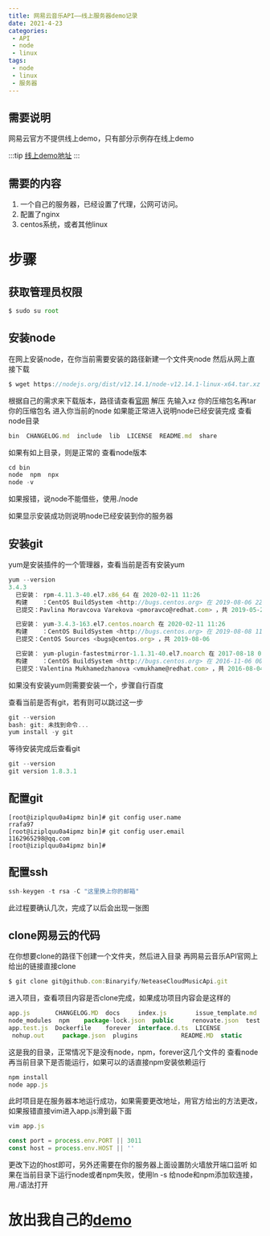 ```yaml
---
title: 网易云音乐API——线上服务器demo记录
date: 2021-4-23
categories:
 - API
 - node
 - linux
tags:
 - node
 - linux
 - 服务器
---
```


## 需要说明
网易云官方不提供线上demo，只有部分示例存在线上demo

:::tip
[线上demo地址](http://rrafa.icu:3000/)
:::

## 需要的内容
1. 一个自己的服务器，已经设置了代理，公网可访问。
2. 配置了nginx
3. centos系统，或者其他linux

# 步骤
## 获取管理员权限
```js
$ sudo su root
```
## 安装node
在网上安装node，在你当前需要安装的路径新建一个文件夹node
然后从网上直接下载
```js
$ wget https://nodejs.org/dist/v12.14.1/node-v12.14.1-linux-x64.tar.xz
```
根据自己的需求来下载版本，路径请查看[官网](https://nodejs.org/zh-cn/)
 解压
先输入xz 你的压缩包名再tar 你的压缩包名
进入你当前的node
如果能正常进入说明node已经安装完成
查看node目录
```js
bin  CHANGELOG.md  include  lib  LICENSE  README.md  share
```
如果有如上目录，则是正常的
查看node版本
```js
cd bin
node  npm  npx
node -v
```
如果报错，说node不能借些，使用./node

如果显示安装成功则说明node已经安装到你的服务器

## 安装git
yum是安装插件的一个管理器，查看当前是否有安装yum
```js
yum --version
3.4.3
  已安装： rpm-4.11.3-40.el7.x86_64 在 2020-02-11 11:26
  构建    ：CentOS BuildSystem <http://bugs.centos.org> 在 2019-08-06 22:50
  已提交：Pavlina Moravcova Varekova <pmoravco@redhat.com> ，共 2019-05-26 

  已安装： yum-3.4.3-163.el7.centos.noarch 在 2020-02-11 11:26
  构建    ：CentOS BuildSystem <http://bugs.centos.org> 在 2019-08-08 11:57
  已提交：CentOS Sources <bugs@centos.org> ，共 2019-08-06 

  已安装： yum-plugin-fastestmirror-1.1.31-40.el7.noarch 在 2017-08-18 03:51
  构建    ：CentOS BuildSystem <http://bugs.centos.org> 在 2016-11-06 00:11
  已提交：Valentina Mukhamedzhanova <vmukhame@redhat.com> ，共 2016-08-04 
```
如果没有安装yum则需要安装一个，步骤自行百度

查看当前是否有git，若有则可以跳过这一步
```js
git --version
bash: git: 未找到命令...
yum install -y git
```
等待安装完成后查看git

```js
git --version
git version 1.8.3.1
```
## 配置git
```linux
[root@iziplquu0a4ipmz bin]# git config user.name
rrafa97
[root@iziplquu0a4ipmz bin]# git config user.email
1162965298@qq.com
[root@iziplquu0a4ipmz bin]# 
```
## 配置ssh
```js
ssh-keygen -t rsa -C "这里换上你的邮箱"
```
此过程要确认几次，完成了以后会出现一张图

## clone网易云的代码
在你想要clone的路径下创建一个文件夹，然后进入目录
再网易云音乐API官网上给出的链接直接clone
```js
$ git clone git@github.com:Binaryify/NeteaseCloudMusicApi.git
```
进入项目，查看项目内容是否clone完成，如果成功项目内容会是这样的
```js
app.js       CHANGELOG.MD  docs     index.js        issue_template.md  main.js  module_example  
node_modules  npm    package-lock.json  public     renovate.json  test           util
app.test.js  Dockerfile    forever  interface.d.ts  LICENSE            module   node           
 nohup.out     package.json  plugins            README.MD  static         tsconfig.json  vercel.json
```
这是我的目录，正常情况下是没有node，npm，forever这几个文件的
查看node再当前目录下是否能运行，如果可以的话直接npm安装依赖运行
```js
npm install
node app.js
```
此时项目是在服务器本地运行成功，如果需要更改地址，用官方给出的方法更改，如果报错直接vim进入app.js滑到最下面
```js
vim app.js
```
```js
const port = process.env.PORT || 3011
const host = process.env.HOST || ''
```
更改下边的host即可，另外还需要在你的服务器上面设置防火墙放开端口监听
如果在当前目录下运行node或者npm失败，使用ln -s 给node和npm添加软连接，用./语法打开

# 放出我自己的[demo](http://rrafa.icu:3000/)
